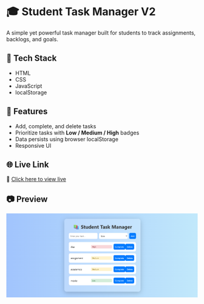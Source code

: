 # 🎓 Student Task Manager V2

A simple yet powerful task manager built for students to track assignments, backlogs, and goals.

## 🔧 Tech Stack

- HTML
- CSS
- JavaScript
- localStorage

## 🚀 Features

- Add, complete, and delete tasks
- Prioritize tasks with **Low / Medium / High** badges
- Data persists using browser localStorage
- Responsive UI

## 🌐 Live Link

🔗 [Click here to view live](https://nishant-singh-sogarwal.github.io/student-task-manager)

## 📷 Preview

![App Screenshot](screenshot.png) <!-- Add this if you have screenshot -->

